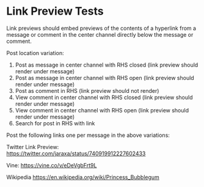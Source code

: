 # Link Preview Tests

Link previews should embed previews of the contents of a hyperlink from a message or comment in the center channel directly below the message or comment.

Post location variation: 

1. Post as message in center channel with RHS closed (link preview should render under message) 
2. Post as message in center channel with RHS open (link preview should render under message) 
3. Post as comment in RHS (link preview should not render) 
4. View comment in center channel with RHS closed (link preview should render under message) 
5. View comment in center channel with RHS open (link preview should render under message) 
6. Search for post in RHS with link

Post the following links one per message in the above variations: 

Twitter Link Preview: 
https://twitter.com/jaraxa/status/740919912227602433

Vine: 
https://vine.co/v/eDeVgbFrt9L

Wikipedia
https://en.wikipedia.org/wiki/Princess_Bubblegum
